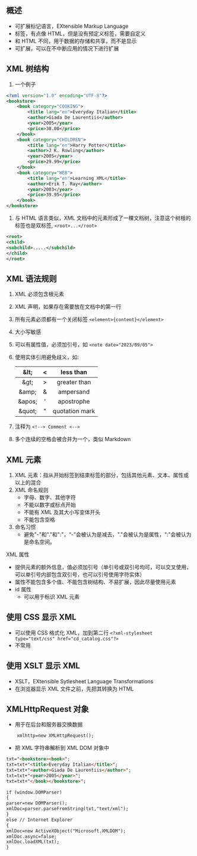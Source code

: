 ## 概述

- 可扩展标记语言，EXtensible Markup Language
- 标签，有点像 HTML，但是没有预定义标签，需要自定义
- 和 HTML 不同，用于数据的存储和共享，而不是显示
- 可扩展，可以在不中断应用的情况下进行扩展

## XML 树结构

1. 一个例子

```XML
<?xml version="1.0" encoding="UTF-8"?>
<bookstore>
    <book category="COOKING">
        <title lang="en">Everyday Italian</title>
        <author>Giada De Laurentiis</author>
        <year>2005</year>
        <price>30.00</price>
    </book>
    <book category="CHILDREN">
        <title lang="en">Harry Potter</title>
        <author>J K. Rowling</author>
        <year>2005</year>
        <price>29.99</price>
    </book>
    <book category="WEB">
        <title lang="en">Learning XML</title>
        <author>Erik T. Ray</author>
        <year>2003</year>
        <price>39.95</price>
    </book>
</bookstore>
```

1. 与 HTML 语言类似，XML 文档中的元素形成了一棵文档树，注意这个树根的标签也是双标签, `<root>...</root>` 

```XML
<root>
<child>
<subchild>.....</subchild>
</child>
</root>
```

## XML 语法规则

1. XML 必须包含根元素
2. XML 声明，如果存在需要放在文档中的第一行
3. 所有元素必须都有一个关闭标签 `<element>{content}</element>` 
4. 大小写敏感
5. 可以有属性值，必须加引号，如 `<note date="2023/09/05">`
6. 使用实体引用避免歧义，如:

	| \&lt; | < | less than |
	| :---:  | :---: | :---: |
	| \&gt; | > | greater than |
	| \&amp; | & | ampersand |
	| \&apos; | ' | apostrophe |
	| \&quot; | " | quotation mark |

7. 注释为 `<!--> Comment <-->` 
8. 多个连续的空格会被合并为一个，类似 Markdown

## XML 元素

1. XML 元素：指从开始标签到结束标签的部分，包括其他元素、文本、属性或以上的混合
2. XML 命名规则
	- 字母、数字、其他字符
	- 不能以数字或标点开始
	- 不能有 XML 及其大小写变体开头
	- 不能包含空格
3. 命名习惯
	- 避免"-"和"."和":"，“-”会被认为是减去，"."会被认为是属性，“:"会被认为是命名空间。

XML 属性
- 提供元素的额外信息，值必须加引号（单引号或双引号均可，可以交叉使用，可以单引号内部包含双引号，也可以引号使用字符实体）
- 属性不能包含多个值、不能包含树结构、不易扩展，因此尽量使用元素
- id 属性
	- 可以用于标识 XML 元素

## 使用 CSS 显示 XML
- 可以使用 CSS 格式化 XML，加到第二行 `<?xml-stylesheet type="text/css" href="cd_catalog.css"?>`
- 不常用

## 使用 XSLT 显示 XML
- XSLT，EXtensible Sytlesheet Language Transformations
- 在浏览器显示 XML 文件之前，先把其转换为 HTML

## XMLHttpRequest 对象
- 用于在后台和服务器交换数据

```html
	xmlhttp=new XMLHttpRequest();
```

- 把 XML 字符串解析到 XML DOM 对象中

```html
txt="<bookstore><book>";
txt=txt+"<title>Everyday Italian</title>";
txt=txt+"<author>Giada De Laurentiis</author>";
txt=txt+"<year>2005</year>";
txt=txt+"</book></bookstore>";
 
if (window.DOMParser)
{
parser=new DOMParser();
xmlDoc=parser.parseFromString(txt,"text/xml");
}
else // Internet Explorer
{
xmlDoc=new ActiveXObject("Microsoft.XMLDOM");
xmlDoc.async=false;
xmlDoc.loadXML(txt);
}
```

